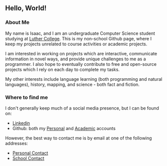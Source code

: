 ## Hello, World!

<!--
**Isaac-Newt/isaac-newt** is a ✨ _special_ ✨ repository because its `README.md` (this file) appears on your GitHub profile.

Here are some ideas to get you started:

- 🔭 I’m currently working on ...
- 🌱 I’m currently learning ...
- 👯 I’m looking to collaborate on ...
- 🤔 I’m looking for help with ...
- 💬 Ask me about ...
- 📫 How to reach me: ...
- 😄 Pronouns: ...
- ⚡ Fun fact: ...
-->

### About Me

My name is Isaac, and I am an undergraduate Computer Science student studying at [Luther College](https://www.luther.edu).
This is my non-school Github page, where I keep my projects unrelated to course activities or academic projects.

I am interested in working on projects which are interactive, communicate information in novel ways, and provide unique challenges
to me as a programmer. I also hope to eventually contribute to free and open-source projects which I rely on each day to complete
my tasks.

My other interests include language learning (both programming and natural languages), history, mapping, and science - both fact and
fiction.

### Where to find me

I don't generally keep much of a social media presence, but I can be found on:
 - [Linkedin](https://www.linkedin.com/in/isaac-list/)
 - Github: both my [Personal](https://github.com/Isaac-Newt/) and [Academic](https://github.com/isaac-list/) accounts

However, the best way to contact me is by email at one of the following addresses:
 - [Personal Contact](mailto:isaac.newt.list@icloud.com)
 - [School Contact](mailto:listis01@luther.edu)

